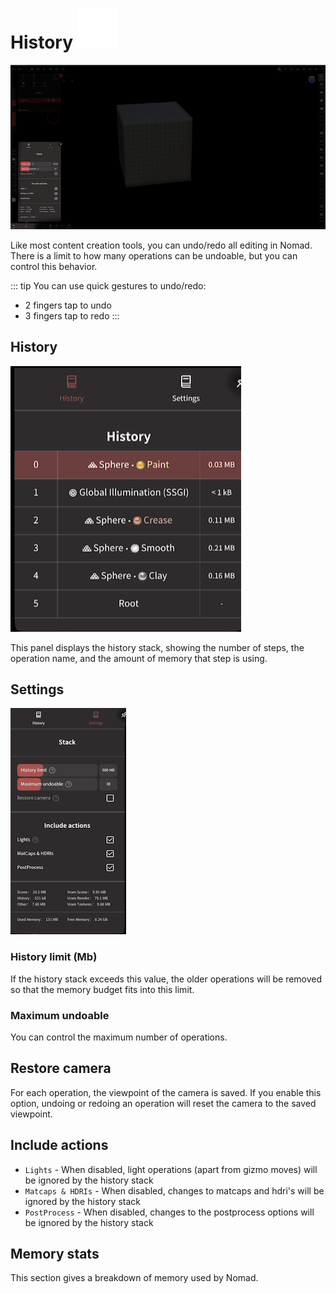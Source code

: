 # History ![](./icons/history.png#icon#left) 
![](./images/history_overview.png)

Like most content creation tools, you can undo/redo all editing in Nomad.
There is a limit to how many operations can be undoable, but you can control this behavior.

::: tip
You can use quick gestures to undo/redo:
- 2 fingers tap to undo
- 3 fingers tap to redo
:::

## History
![](./images/history_history.png)

This panel displays the history stack, showing the number of steps, the operation name, and the amount of memory that step is using.

## Settings
![](./images/history_settings.png)

### History limit (Mb)
If the history stack exceeds this value, the older operations will be removed so that the memory budget fits into this limit.


### Maximum undoable
You can control the maximum number of operations.

## Restore camera
For each operation, the viewpoint of the camera is saved.
If you enable this option, undoing or redoing an operation will reset the camera to the saved viewpoint.

## Include actions

* `Lights` - When disabled, light operations (apart from gizmo moves) will be ignored by the history stack
* `Matcaps & HDRIs` - When disabled, changes to matcaps and hdri's will be ignored by the history stack
* `PostProcess` - When disabled, changes to the postprocess options will be ignored by the history stack

## Memory stats

This section gives a breakdown of memory used by Nomad.
